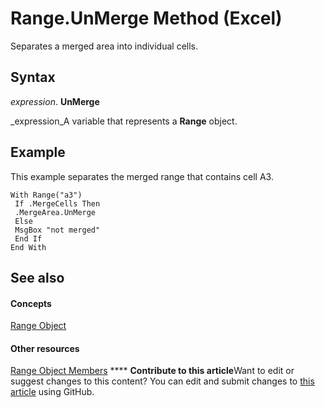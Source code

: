 
# Range.UnMerge Method (Excel)

Separates a merged area into individual cells.


## Syntax

 _expression_. **UnMerge**

 _expression_A variable that represents a  **Range** object.


## Example

This example separates the merged range that contains cell A3.


```
With Range("a3") 
 If .MergeCells Then 
 .MergeArea.UnMerge 
 Else 
 MsgBox "not merged" 
 End If 
End With
```


## See also


#### Concepts


 [Range Object](b8207778-0dcc-4570-1234-f130532cc8cd.md)
#### Other resources


 [Range Object Members](4336bf81-1e63-7e44-1792-baf366a027a7.md)
****   **Contribute to this article**Want to edit or suggest changes to this content? You can edit and submit changes to  [this article](https://github.com/jhershey00/VBA_Excel_Test/OpenXMLCon/articles/dfc49876-29b0-0b61-fe18-3953438f7452.md) using GitHub.

